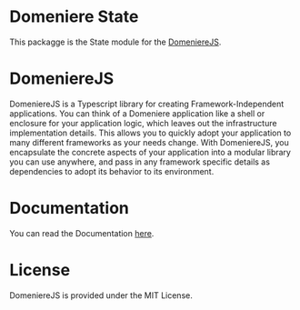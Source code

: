 # Domeniere State
This packagge is the State module for the [DomeniereJS](https://www.domeniere.com/).

# DomeniereJS
DomeniereJS is a Typescript library for creating Framework-Independent applications. You can think of a Domeniere application like a shell or enclosure for your application logic, which leaves out the infrastructure implementation details. This allows you to quickly adopt your application to many different frameworks as your needs change. With DomeniereJS, you encapsulate the concrete aspects of your application into a modular library you can use anywhere, and pass in any framework specific details as dependencies to adopt its behavior to its environment.

# Documentation
You can read the Documentation [here](https://www.domeniere.com/docs/).

# License
DomeniereJS is provided under the MIT License.
